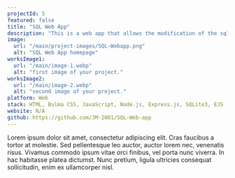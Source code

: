 ```yaml
---
projectId: 5
featured: false
title: "SQL Web App"
description: "This is a web app that allows the modification of the sqlite database through the web app. This is for CSC-471."
image:
  url: "/main/project-images/SQL-Webapp.png"
  alt: "SQL Web App homepage"
worksImage1:
  url: "/main/image-1.webp"
  alt: "first image of your project."
worksImage2:
  url: "/main/image-2.webp"
  alt: "second image of your project."
platform: Web
stack: HTML, Bulma CSS, JavaScript, Node.js, Express.js, SQLite3, EJS
website: N/A
github: https://github.com/JM-2001/SQL-Web-app
---
```


Lorem ipsum dolor sit amet, consectetur adipiscing elit. Cras faucibus a tortor at molestie. Sed pellentesque leo auctor, auctor lorem nec, venenatis risus. Vivamus commodo ipsum vitae orci finibus, vel porta nunc viverra. In hac habitasse platea dictumst. Nunc pretium, ligula ultricies consequat sollicitudin, enim ex ullamcorper nisl.
